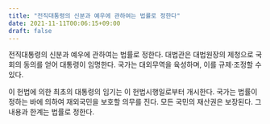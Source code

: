 ```yaml
---
title: "전직대통령의 신분과 예우에 관하여는 법률로 정한다"
date: 2021-11-11T00:06:15+09:00
draft: false
---
```


전직대통령의 신분과 예우에 관하여는 법률로 정한다. 대법관은 대법원장의 제청으로 국회의 동의를 얻어 대통령이 임명한다. 국가는 대외무역을 육성하며, 이를 규제·조정할 수 있다.

이 헌법에 의한 최초의 대통령의 임기는 이 헌법시행일로부터 개시한다. 국가는 법률이 정하는 바에 의하여 재외국민을 보호할 의무를 진다. 모든 국민의 재산권은 보장된다. 그 내용과 한계는 법률로 정한다.
